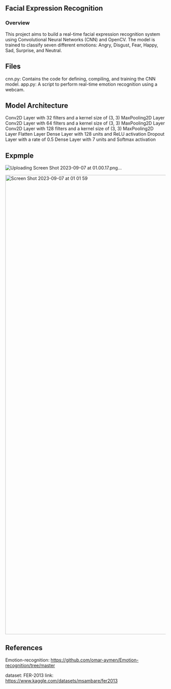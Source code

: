 ## Facial Expression Recognition

### Overview
This project aims to build a real-time facial expression recognition system using Convolutional Neural Networks (CNN) and OpenCV. The model is trained to classify seven different emotions: Angry, Disgust, Fear, Happy, Sad, Surprise, and Neutral.

## Files
cnn.py: Contains the code for defining, compiling, and training the CNN model.
app.py: A script to perform real-time emotion recognition using a webcam.

## Model Architecture
Conv2D Layer with 32 filters and a kernel size of (3, 3)
MaxPooling2D Layer
Conv2D Layer with 64 filters and a kernel size of (3, 3)
MaxPooling2D Layer
Conv2D Layer with 128 filters and a kernel size of (3, 3)
MaxPooling2D Layer
Flatten Layer
Dense Layer with 128 units and ReLU activation
Dropout Layer with a rate of 0.5
Dense Layer with 7 units and Softmax activation

## Expmple
![Uploading Screen Shot 2023-09-07 at 01.00.17.png…]()

<img width="1440" alt="Screen Shot 2023-09-07 at 01 01 59" src="https://github.com/holycabbage/Facial_Expression_Recognition/assets/90731193/95e54c40-9501-493f-a80d-8396ffa9e101">

## References
Emotion-recognition: https://github.com/omar-aymen/Emotion-recognition/tree/master

dataset: FER-2013
link: https://www.kaggle.com/datasets/msambare/fer2013
